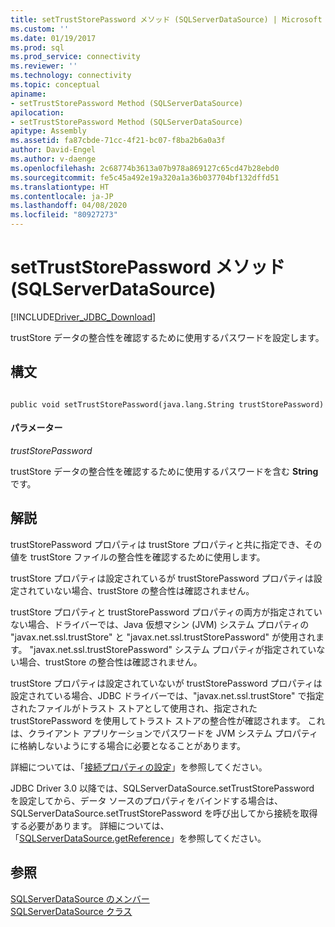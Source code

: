 ```yaml
---
title: setTrustStorePassword メソッド (SQLServerDataSource) | Microsoft Docs
ms.custom: ''
ms.date: 01/19/2017
ms.prod: sql
ms.prod_service: connectivity
ms.reviewer: ''
ms.technology: connectivity
ms.topic: conceptual
apiname:
- setTrustStorePassword Method (SQLServerDataSource)
apilocation:
- setTrustStorePassword Method (SQLServerDataSource)
apitype: Assembly
ms.assetid: fa87cbde-71cc-4f21-bc07-f8ba2b6a0a3f
author: David-Engel
ms.author: v-daenge
ms.openlocfilehash: 2c68774b3613a07b978a869127c65cd47b28ebd0
ms.sourcegitcommit: fe5c45a492e19a320a1a36b037704bf132dffd51
ms.translationtype: HT
ms.contentlocale: ja-JP
ms.lasthandoff: 04/08/2020
ms.locfileid: "80927273"
---
```

# <a name="settruststorepassword-method-sqlserverdatasource"></a>setTrustStorePassword メソッド (SQLServerDataSource)
[!INCLUDE[Driver_JDBC_Download](../../../includes/driver_jdbc_download.md)]

  trustStore データの整合性を確認するために使用するパスワードを設定します。  
  
## <a name="syntax"></a>構文  
  
```  
  
public void setTrustStorePassword(java.lang.String trustStorePassword)  
```  
  
#### <a name="parameters"></a>パラメーター  
 *trustStorePassword*  
  
 trustStore データの整合性を確認するために使用するパスワードを含む **String** です。  
  
## <a name="remarks"></a>解説  
 trustStorePassword プロパティは trustStore プロパティと共に指定でき、その値を trustStore ファイルの整合性を確認するために使用します。  
  
 trustStore プロパティは設定されているが trustStorePassword プロパティは設定されていない場合、trustStore の整合性は確認されません。  
  
 trustStore プロパティと trustStorePassword プロパティの両方が指定されていない場合、ドライバーでは、Java 仮想マシン (JVM) システム プロパティの "javax.net.ssl.trustStore" と "javax.net.ssl.trustStorePassword" が使用されます。 "javax.net.ssl.trustStorePassword" システム プロパティが指定されていない場合、trustStore の整合性は確認されません。  
  
 trustStore プロパティは設定されていないが trustStorePassword プロパティは設定されている場合、JDBC ドライバーでは、"javax.net.ssl.trustStore" で指定されたファイルがトラスト ストアとして使用され、指定された trustStorePassword を使用してトラスト ストアの整合性が確認されます。 これは、クライアント アプリケーションでパスワードを JVM システム プロパティに格納しないようにする場合に必要となることがあります。  
  
 詳細については、「[接続プロパティの設定](../../../connect/jdbc/setting-the-connection-properties.md)」を参照してください。  
  
 JDBC Driver 3.0 以降では、SQLServerDataSource.setTrustStorePassword を設定してから、データ ソースのプロパティをバインドする場合は、SQLServerDataSource.setTrustStorePassword を呼び出してから接続を取得する必要があります。 詳細については、「[SQLServerDataSource.getReference](../../../connect/jdbc/reference/getreference-method-sqlserverdatasource.md)」を参照してください。  
  
## <a name="see-also"></a>参照  
 [SQLServerDataSource のメンバー](../../../connect/jdbc/reference/sqlserverdatasource-members.md)   
 [SQLServerDataSource クラス](../../../connect/jdbc/reference/sqlserverdatasource-class.md)  
  
  
